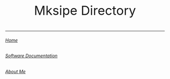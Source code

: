 <p style="text-align: center; font-size: 40px;"> Mksipe Directory </p>

---


###### [Home](https://mksipe.github.io/mksipe/home)
###### [Software Documentation](https://mksipe.github.io/mksipe/SoftwareDocs)
###### [About Me](https://mksipe.github.io/mksipe/)

